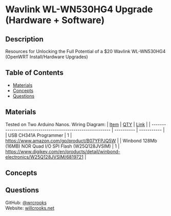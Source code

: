 # Wavlink WL-WN530HG4 Upgrade (Hardware + Software)

## Description
Resources for Unlocking the Full Potential of a $20 Wavlink WL-WN530HG4 (OpenWRT Install/Hardware Upgrades)

## Table of Contents
* [Materials](#materials)
* [Concepts](#concepts)
* [Questions](#questions)


## Materials
Tested on Two Arduino Nanos. Wiring Diagram:
| <u>Item</u>                                                | <u>QTY</u> | <u>Link</u> |
| ---------------------------------------------------------- | ---------- | ----------- |
| USB CH341A Programmer                                      | 1          | https://www.amazon.com/gp/product/B07YFPJQ5W |
| Winbond 128Mb (16MB) NOR Quad I/O SPI Flash (W25Q128JVSIM) | 1          | https://www.digikey.com/en/products/detail/winbond-electronics/W25Q128JVSIM/6819721 |


## Concepts
<!-- Some lessons learned during this project:
1. Only the Controller can initate communications, not Peripherals
2. SPI is "Bidirectional", meaning that <code>SPI.transfer()</code> returns a value from the <b><code>SPDR</code></b> pointer on the Peripheral
3. When <b><code>SPDR</code></b> is set during an interrupt, the set value is not sent to the Controller until the next time the Controller initiates at transfer
This means that the Controller and Peripheral will <i>always</i> be out of sync in that <code>indexController = 0</code> and <code>indexPeripheral = -1</code>
4. There is very little documentation on sending SPI messages larger than one Byte -->


## Questions

GitHub: [@wrcrooks](https://www.github.com/wrcrooks)\
Website: [willcrooks.net](http://www.willcrooks.net)
